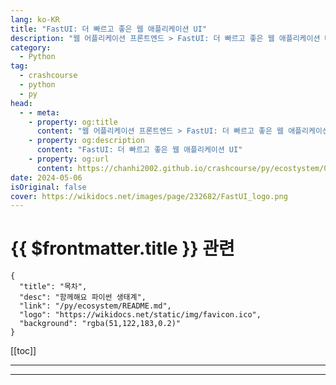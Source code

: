 ```yaml
---
lang: ko-KR
title: "FastUI: 더 빠르고 좋은 웹 애플리케이션 UI"
description: "웹 어플리케이션 프론트엔드 > FastUI: 더 빠르고 좋은 웹 애플리케이션 UI"
category:
  - Python
tag: 
  - crashcourse
  - python
  - py
head:
  - - meta:
    - property: og:title
      content: "웹 어플리케이션 프론트엔드 > FastUI: 더 빠르고 좋은 웹 애플리케이션 UI"
    - property: og:description
      content: "FastUI: 더 빠르고 좋은 웹 애플리케이션 UI"
    - property: og:url
      content: https://chanhi2002.github.io/crashcourse/py/ecostystem/06/fe/fast-ui.html
date: 2024-05-06
isOriginal: false
cover: https://wikidocs.net/images/page/232682/FastUI_logo.png
---
```


# {{ $frontmatter.title }} 관련

```component VPCard
{
  "title": "목차",
  "desc": "함께해요 파이썬 생태계",
  "link": "/py/ecosystem/README.md",
  "logo": "https://wikidocs.net/static/img/favicon.ico",
  "background": "rgba(51,122,183,0.2)"
}
```

[[toc]]

---

<SiteInfo
  name="FastUI: 더 빠르고 좋은 웹 애플리케이션 UI | WikiDocs"
  desc="함께해요 파이썬 생태계"
  url="https://wikidocs.net/232682"
  logo="https://wikidocs.net/static/img/favicon.ico"
  preview="https://wikidocs.net/images/page/232682/FastUI_logo.png"/>

<!-- TODO: 작성 -->

---
